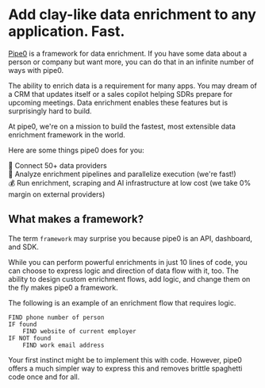 # Add clay-like data enrichment to any application. Fast.

[Pipe0](https://pipe0.com) is a framework for data enrichment. If you have some data about a person or company
but want more, you can do that in an infinite number of ways with pipe0.

The ability to enrich data is a requirement for many apps. You may dream of a
CRM that updates itself or a sales copilot helping SDRs prepare for upcoming meetings. Data enrichment
enables these features but is surprisingly hard to build.

At pipe0, we're on a mission to build the fastest, most extensible data enrichment framework in the world.

Here are some things pipe0 does for you:

🔌 Connect 50+ data providers <br />
💨 Analyze enrichment pipelines and parallelize execution (we're fast!)<br />
💰 Run enrichment, scraping and AI infrastructure at low cost (we take 0% margin on external providers)<br />

## What makes a framework?

The term `framework` may surprise you because pipe0 is an API, dashboard, and SDK.

While you can perform powerful enrichments in just 10 lines of code, you can choose to express logic and direction of data flow
with it, too. The ability to design custom enrichment flows, add logic, and change them on the fly makes pipe0 a framework.

The following is an example of an enrichment flow that requires logic.

```text filename="Flow that needs logic"
FIND phone number of person
IF found
    FIND website of current employer
IF NOT found
    FIND work email address
```

Your first instinct might be to implement this with code. However, pipe0 offers a much simpler way to express this
and removes brittle spaghetti code once and for all.
